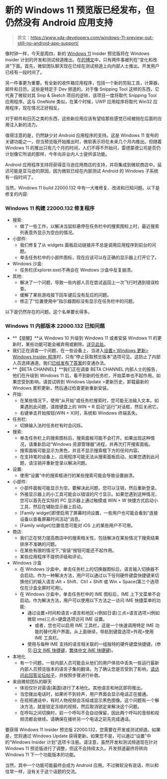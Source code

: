# 新的 Windows 11 预览版已经发布，但仍然没有 Android 应用支持

> 原文：<https://www.xda-developers.com/windows-11-preview-out-still-no-android-app-support/>

像时钟一样，今天是周四，新的 [Windows 11](https://www.xda-developers.com/windows-11/) Insider 预览版将在 Windows Insider 计划的开发和测试频道推出。在[的博文](https://blogs.windows.com/windows-insider/2021/08/12/announcing-windows-11-insider-preview-build-22000-132/)中，只有两件事被列在“变化和改进”下面。首先，微软团队聊天现在已经在测试频道上向内部人士推出。开发用户已经有一段时间了。

另一件事更为重要。有全新的收件箱应用程序，包括一个新的剪贴工具，计算器，邮件和日历。这些是特定于 Dev 频道的。对于像 Snipping Tool 这样的东西，它代表了微软对其 Snip & Sketch 项目的逆转，该项目一度将取代 Snipping Tool 应用程序。这与 OneNote 类似，在某个时候，UWP 应用程序将取代 Win32 应用程序，现在情况正好相反。

对于邮件和日历之类的东西，这些新应用应该有望给那些感觉已经被抛在后面的应用注入新的活力。

值得注意的是，仍然缺少对 Android 应用程序的支持。这是 Windows 11 宣布的关键功能之一，但当预览版开始推出时，微软表示将在未来几个月内推出。但随着 Windows 11 的推出只有几个月的时间，人们不得不开始问，雷德蒙德公司是否仍计划像它所说的那样，今年向非业内人士提供该功能。

Android 应用程序支持将获得亚马逊应用商店的支持，并将集成到微软商店中。延迟可能是亚马逊的原因，因为微软已经在内部测试 Android 的 Windows 子系统有一段时间了。

当然，Windows 11 build 22000.132 中有一大堆修复、改进和已知问题。以下是修复的内容:

### Windows 11 构建 22000.132 修复程序

*   搜索:
    *   做了一些工作，以解决当鼠标悬停在任务栏中的搜索图标上时，最近搜索列表意外显示为空白的情况。
*   小部件:
    *   我们修复了从 widgets 面板启动链接并不总是调用应用程序到前台的问题。
    *   单击任务栏中的小部件图标，现在应该可以在正确的显示器上打开它了。
*   Windows 沙盒:
    *   任务栏(Explorer.exe)不再会在 Windows 沙盒中反复崩溃。
*   其他:
    *   解决了一个问题，导致一些内部人员在尝试返回上一次飞行时遇到错误检查。
    *   缓解了某些游戏按下回车键后没有反应的问题。
    *   修正了“位置使用中”指示器图标没有显示在任务栏中的问题。

以下是仍然存在的问题。这个名单要长得多。

### Windows 11 内部版本 22000.132 已知问题

*   **【提醒】**从 Windows 10 升级到 Windows 11 或者安装 Windows 11 的更新时，某些功能可能会被弃用或删除。[详见此处](https://www.microsoft.com/en-us/windows/windows-11-specifications#primaryR4)。
*   我们正在调查一个问题，在一些设备上，当进入[设置> Windows 更新> Windows Insider 程序](https://aka.ms/WIPSettings)时，只有“停止获取预览版本”选项可见。这防止了内部人员选择通道。我们[已经发布了答案](https://aka.ms/WIPSettingsFix)的变通办法。
*   **【BETA CHANNEL】**我们正在调查 BETA CHANNEL 内部人士的报告，他们在升级到 Windows 11 后，看不到新的任务栏，开始菜单也不起作用。如果您受到影响，请尝试转到 Windows Update >更新历史，卸载最新的 Windows 累积更新，然后通过检查更新重新安装。
*   开始:
    *   在某些情况下，使用“从开始”或任务栏搜索时，您可能无法输入文本。如果遇到此问题，请按键盘上的 WIN + R 启动“运行”对话框，然后关闭它。
    *   右键单击开始按钮(WIN + X)时，系统和 Windows 终端丢失。
*   任务栏:
    *   切换输入法时任务栏有时会闪烁。
*   搜索:
    *   单击任务栏上的搜索图标后，搜索面板可能不会打开。如果出现这种情况，请重新启动“Windows 资源管理器”进程，并再次打开搜索面板。
    *   搜索面板可能显示为黑色，并且不显示搜索框下方的任何内容。
    *   在支持笔的设备上，应用程序可能无法从搜索面板启动。如果您遇到此问题，请注销并重新登录以解决问题。
*   设置:
    *   使用“设置”中的搜索框进行的某些搜索可能会导致设置崩溃。
*   小部件:
    *   小部件面板可能显示为空。要解决此问题，您可以注销，然后重新登录。
    *   外接显示器上的小工具可能会以错误的尺寸显示。如果您遇到这种情况，您可以首先在实际的 PC 显示器上通过触摸或 WIN + W 快捷方式启动小工具，然后在辅助显示器上启动。
    *   [Family widget]即使启用了屏幕时间设置，一些用户也可能会看到“连接设备以查看屏幕时间活动”消息。
    *   [Family widget]位置信息可能对 iOS 上的某些用户不可用。
*   商店:
    *   我们正在努力提高商店中的搜索相关性，包括解决在某些情况下搜索结果排序不准确的问题。
    *   在某些有限的情况下,“安装”按钮可能还不起作用。
    *   某些应用程序不提供评级和评论。
*   Windows 沙盒
    *   在 Windows 沙盒中，单击任务栏上的切换器图标后，语言输入切换器不会启动。作为一种解决方法，用户可以通过以下任何硬件键盘快捷键来切换他们的输入语言:Alt + Shift、Ctrl + Shift 或 Win + Space(第三个选项仅在沙盒全屏时可用)。
    *   在 Windows 沙盒中，单击任务栏中的 IME 图标后，IME 上下文菜单不会启动。作为解决方法，用户可以使用以下方法之一访问 IME 快捷菜单的功能:
        *   通过设置>时间和语言>语言和地区><each ime="" language="">(例如日语)三点>语言选项><each ime="">(例如微软 ime)三点>键盘选项访问 IME 设置。</each></each>
            *   或者，您也可以启用 IME 工具栏，这是一个快速调用特定 IME 功能的替代用户界面。从上面继续，导航到键盘选项>外观>使用 IME 工具栏。
        *   使用与每种 IME 支持的语言相关联的一组独特的硬件键盘快捷键。(参见:[日文 IME 快捷键](https://support.microsoft.com/windows/microsoft-japanese-ime-da40471d-6b91-4042-ae8b-713a96476916)，[繁体中文 IME 快捷键](https://support.microsoft.com/windows/microsoft-traditional-chinese-ime-ef596ca5-aff7-4272-b34b-0ac7c2631a38))。
*   本地化
    *   有一个问题，一些内部人员可能会从他们的用户体验中丢失一些运行最新内部人员预览版本的语言子集的翻译。为了确认您是否受到了影响，[请访问此回答论坛帖子](https://aka.ms/UnderLocIssue)，并按照步骤进行补救。
*   来自微软团队的聊天
    *   体验仅针对英语(美国)进行了本地化。其他语言和地区即将推出。
    *   当您拨出电话时，如果听不到铃声，用户界面会显示电话正在接通。
    *   在视频通话中，有时人物视频会冻结或显示黑色图像。这个问题有一个解决方法，就是锁定冻结的视频，然后取消锁定来解决这个问题。
    *   在呼叫之间切换时，前一个呼叫不会自动保留，因此两个呼叫的音频和视频流都会继续。请确保在接听另一个电话之前先完成通话。

要获得 Windows 11 Insider 预览版 22000.132，您需要在开发或测试频道。如果是，您将通过 Windows Update 获得更新。如果您不是，可以通过“设置”中的“Windows Insider 计划”选项卡注册。请注意，虽然开发和测试频道现在针对 Windows 11 预览版进行了调整，但这不会持续太久。开发频道最终将转向 Windows 11 下一个功能版本的功能。

当然，其中一个功能可能最终会成为 Android 应用。不过微软没有说话，所以和往常一样，没有关于这个话题的交流。